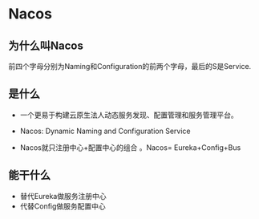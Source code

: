 # Nacos

##  为什么叫Nacos 

前四个字母分别为Naming和Configuration的前两个字母，最后的S是Service.

## 是什么

- 一个更易于构建云原生法人动态服务发现、配置管理和服务管理平台。

- Nacos: Dynamic Naming and Configuration Service
- Nacos就只注册中心+配置中心的组合 。Nacos= Eureka+Config+Bus

 ## 能干什么

- 替代Eureka做服务注册中心
- 代替Config做服务配置中心